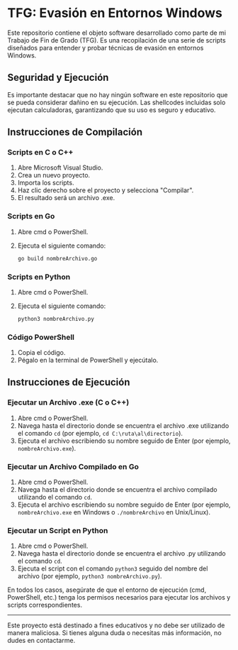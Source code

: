 # TFG: Evasión en Entornos Windows

Este repositorio contiene el objeto software desarrollado como parte de mi Trabajo de Fin de Grado (TFG). Es una recopilación de una serie de scripts diseñados para entender y probar técnicas de evasión en entornos Windows.

## Seguridad y Ejecución

Es importante destacar que no hay ningún software en este repositorio que se pueda considerar dañino en su ejecución. Las shellcodes incluidas solo ejecutan calculadoras, garantizando que su uso es seguro y educativo.

## Instrucciones de Compilación

### Scripts en C o C++

1. Abre Microsoft Visual Studio.
2. Crea un nuevo proyecto.
3. Importa los scripts.
4. Haz clic derecho sobre el proyecto y selecciona "Compilar".
5. El resultado será un archivo .exe.

### Scripts en Go

1. Abre cmd o PowerShell.
2. Ejecuta el siguiente comando:

    ```sh
    go build nombreArchivo.go
    ```

### Scripts en Python

1. Abre cmd o PowerShell.
2. Ejecuta el siguiente comando:

    ```sh
    python3 nombreArchivo.py
    ```

### Código PowerShell

1. Copia el código.
2. Pégalo en la terminal de PowerShell y ejecútalo.

## Instrucciones de Ejecución

### Ejecutar un Archivo .exe (C o C++)

1. Abre cmd o PowerShell.
2. Navega hasta el directorio donde se encuentra el archivo .exe utilizando el comando `cd` (por ejemplo, `cd C:\ruta\al\directorio`).
3. Ejecuta el archivo escribiendo su nombre seguido de Enter (por ejemplo, `nombreArchivo.exe`).

### Ejecutar un Archivo Compilado en Go

1. Abre cmd o PowerShell.
2. Navega hasta el directorio donde se encuentra el archivo compilado utilizando el comando `cd`.
3. Ejecuta el archivo escribiendo su nombre seguido de Enter (por ejemplo, `nombreArchivo.exe` en Windows o `./nombreArchivo` en Unix/Linux).

### Ejecutar un Script en Python

1. Abre cmd o PowerShell.
2. Navega hasta el directorio donde se encuentra el archivo .py utilizando el comando `cd`.
3. Ejecuta el script con el comando `python3` seguido del nombre del archivo (por ejemplo, `python3 nombreArchivo.py`).


En todos los casos, asegúrate de que el entorno de ejecución (cmd, PowerShell, etc.) tenga los permisos necesarios para ejecutar los archivos y scripts correspondientes.

---

Este proyecto está destinado a fines educativos y no debe ser utilizado de manera maliciosa. Si tienes alguna duda o necesitas más información, no dudes en contactarme.
